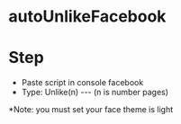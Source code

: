 # autoUnlikeFacebook
# Step
- Paste script in console facebook
- Type: Unlike(n)  --- (n is number pages)

*Note: you must set your face theme is light
